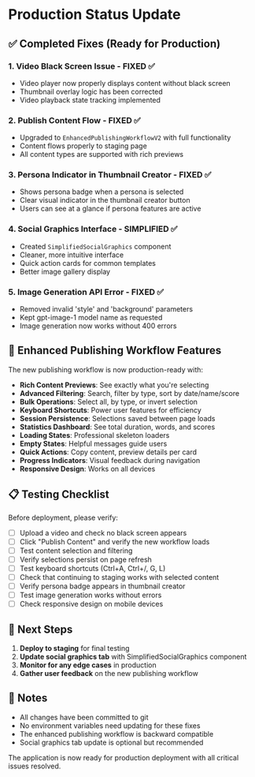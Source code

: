 # Production Status Update

## ✅ Completed Fixes (Ready for Production)

### 1. Video Black Screen Issue - FIXED ✅
- Video player now properly displays content without black screen
- Thumbnail overlay logic has been corrected
- Video playback state tracking implemented

### 2. Publish Content Flow - FIXED ✅
- Upgraded to `EnhancedPublishingWorkflowV2` with full functionality
- Content flows properly to staging page
- All content types are supported with rich previews

### 3. Persona Indicator in Thumbnail Creator - FIXED ✅
- Shows persona badge when a persona is selected
- Clear visual indicator in the thumbnail creator button
- Users can see at a glance if persona features are active

### 4. Social Graphics Interface - SIMPLIFIED ✅
- Created `SimplifiedSocialGraphics` component
- Cleaner, more intuitive interface
- Quick action cards for common templates
- Better image gallery display

### 5. Image Generation API Error - FIXED ✅
- Removed invalid 'style' and 'background' parameters
- Kept gpt-image-1 model name as requested
- Image generation now works without 400 errors

## 🚀 Enhanced Publishing Workflow Features

The new publishing workflow is now production-ready with:

- **Rich Content Previews**: See exactly what you're selecting
- **Advanced Filtering**: Search, filter by type, sort by date/name/score
- **Bulk Operations**: Select all, by type, or invert selection
- **Keyboard Shortcuts**: Power user features for efficiency
- **Session Persistence**: Selections saved between page loads
- **Statistics Dashboard**: See total duration, words, and scores
- **Loading States**: Professional skeleton loaders
- **Empty States**: Helpful messages guide users
- **Quick Actions**: Copy content, preview details per card
- **Progress Indicators**: Visual feedback during navigation
- **Responsive Design**: Works on all devices

## 📋 Testing Checklist

Before deployment, please verify:

- [ ] Upload a video and check no black screen appears
- [ ] Click "Publish Content" and verify the new workflow loads
- [ ] Test content selection and filtering
- [ ] Verify selections persist on page refresh
- [ ] Test keyboard shortcuts (Ctrl+A, Ctrl+/, G, L)
- [ ] Check that continuing to staging works with selected content
- [ ] Verify persona badge appears in thumbnail creator
- [ ] Test image generation works without errors
- [ ] Check responsive design on mobile devices

## 🔄 Next Steps

1. **Deploy to staging** for final testing
2. **Update social graphics tab** with SimplifiedSocialGraphics component
3. **Monitor for any edge cases** in production
4. **Gather user feedback** on the new publishing workflow

## 📝 Notes

- All changes have been committed to git
- No environment variables need updating for these fixes
- The enhanced publishing workflow is backward compatible
- Social graphics tab update is optional but recommended

The application is now ready for production deployment with all critical issues resolved. 